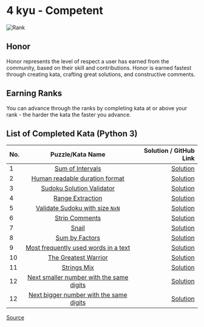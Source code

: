 # 4 kyu - Competent

![Rank](https://github.com/ikostan/codewars/blob/master/img/copy-rank-kyu.png)

## Honor

Honor represents the level of respect a user has earned from the community,
based on their skill and contributions. Honor is earned fastest through
creating kata, crafting great solutions, and constructive comments.

## Earning Ranks

You can advance through the ranks by completing kata at or above your
rank - the harder the kata the faster you advance.

## List of Completed Kata (Python 3)

<!-- markdownlint-disable MD013 -->
| No. |                                         Puzzle/Kata Name                                          | Solution / GitHub Link                                                                                      |
|-----|:-------------------------------------------------------------------------------------------------:|------------------------------------------------------------------------------------------------------------:|
|1    |            [Sum of Intervals](https://www.codewars.com/kata/52b7ed099cdc285c300001cd)             |[Solution](https://github.com/ikostan/codewars/tree/master/kyu_4/sum_of_intervals)                           |
|2    |     [Human readable duration format](https://www.codewars.com/kata/52742f58faf5485cae000b9a)      |[Solution](https://github.com/ikostan/codewars/tree/master/kyu_4/human_readable_duration_format)             |
|3    |        [Sudoku Solution Validator](https://www.codewars.com/kata/529bf0e9bdf7657179000008)        |[Solution](https://github.com/ikostan/codewars/tree/master/kyu_4/sudoku_solution_validator)                  |
|4    |            [Range Extraction](https://www.codewars.com/kata/51ba717bb08c1cd60f00002f)             |[Solution](https://github.com/ikostan/codewars/tree/master/kyu_4/range_extraction)                           |
|5    |     [Validate Sudoku with size `NxN`](https://www.codewars.com/kata/540afbe2dc9f615d5e000425)     |[Solution](https://github.com/ikostan/codewars/tree/master/kyu_4/validate_sudoku_with_size)                  |
|6    |             [Strip Comments](https://www.codewars.com/kata/51c8e37cee245da6b40000bd)              |[Solution](https://github.com/ikostan/codewars/tree/master/kyu_4/strip_comments)                             |
|7    |                  [Snail](https://www.codewars.com/kata/521c2db8ddc89b9b7a0000c1)                  |[Solution](https://github.com/ikostan/codewars/tree/master/kyu_4/snail)                                      |
|8    |             [Sum by Factors](https://www.codewars.com/kata/54d496788776e49e6b00052f)              |[Solution](https://github.com/ikostan/codewars/tree/master/kyu_4/sum_by_factors)                             |
|9    |  [Most frequently used words in a text](https://www.codewars.com/kata/51e056fe544cf36c410000fb)   |[Solution](https://github.com/ikostan/codewars/tree/master/kyu_4/most_frequently_used_words)                 |
|10   |          [The Greatest Warrior](https://www.codewars.com/kata/5941c545f5c394fef900000c)           |[Solution](https://github.com/ikostan/codewars/tree/master/kyu_4/the_greatest_warrior)                       |
|11   |               [Strings Mix](https://www.codewars.com/kata/5629db57620258aa9d000014)               |[Solution](https://github.com/ikostan/codewars/tree/master/kyu_4/strings_mix)                                |
|12   |[Next smaller number with the same digits](https://www.codewars.com/kata/5659c6d896bc135c4c00021e) |[Solution](https://github.com/ikostan/codewars/tree/master/kyu_4/next_smaller_number_with_the_same_digits)   |
|12   | [Next bigger number with the same digits](https://www.codewars.com/kata/55983863da40caa2c900004e) |[Solution](https://github.com/ikostan/codewars/tree/master/kyu_4/next_bigger_number_with_the_same_digits)    |
<!-- markdownlint-enable MD013 -->

[Source](https://www.codewars.com/about)
